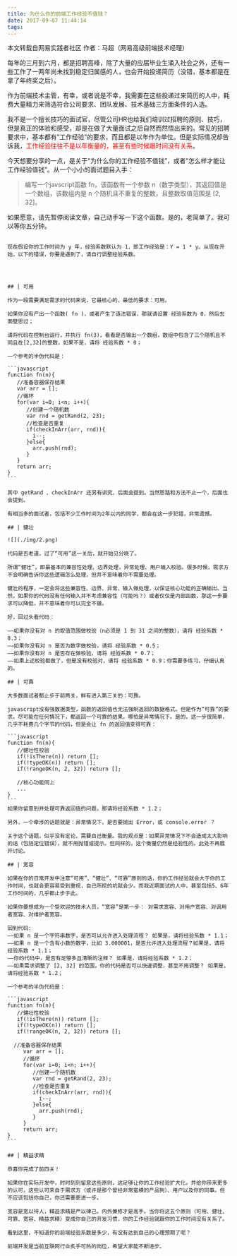 ```yaml
---
title: 为什么你的前端工作经验不值钱？
date: 2017-09-07 11:44:14
tags:
---
```

本文转载自网易实践者社区
作者：马超（网易高级前端技术经理）

每年的三月到六月，都是招聘高峰，除了大量的应届毕业生涌入社会之外，还有一些工作了一两年尚未找到稳定归属感的人，也会开始投递简历（没错，基本都是在拿了年终奖之后）。

作为前端技术主管，有幸，或者说是不幸，我需要在这些投递过来简历的人中，耗费大量精力来筛选符合公司要求、团队发展、技术基础三方面条件的人选。

我不是一个擅长技巧的面试官，尽管公司HR也给我们培训过招聘的原则、技巧，但是真正的体验和感受，却是在做了大量面试之后自然而然悟出来的。常见的招聘要求中，基本都有“工作经验”的要求，而且都是以年作为单位。但是实际情况却告诉我，<font color=red>工作经验往往不是以年衡量的，甚至有些时候跟时间没有关系</font>。

今天想要分享的一点，是关于“为什么你的工作经验不值钱”，或者“怎么样才能让工作经验值钱”。从一个小小的面试题目入手：

> 编写一个javscript函数 fn，该函数有一个参数 n（数字类型），其返回值是一个数组，该数组内是 n 个随机且不重复的整数，且整数取值范围是 [2, 32]。

如果愿意，请先暂停阅读文章，自己动手写一下这个函数。是的，老简单了。我可以等你五分钟。

~~~ 华丽的五分钟过去了 ~~~

现在假设你的工作时间为 y 年，经验系数默认为 1，即工作经验是：Y = 1 * y。从现在开始，以下的错误，你要是遇到了，请自行调整经验系数。




## | 可用

作为一段需要满足需求的代码来说，它最核心的、最低的要求：可用。

如果你没有产出一个函数( fn )，或者产生了语法错误，那就请设置 经验系数为 0，然后去面壁思过；

请将代码在控制台运行，并执行 fn(3)，看看是否输出一个数组，数组中包含了三个随机且不同且在[2,32]的整数，如果不是，请将 经验系数 * 0；

一个参考的半伪代码是：

```javascript
function fn(n){
   //准备容器保存结果
   var arr = [];
   //循环
   for(var i=0; i<n; i++){
      //创建一个随机数
      var rnd = getRand(2, 23);
      //检查是否重复
      if(checkInArr(arr, rnd)){
        i--;
      }else{
        arr.push(rnd);
      }
   }
   return arr;
}
```

其中 getRand 、checkInArr 还另有讲究，后面会提到。当然思路和方法不止一个，后面也会提到。

有相当多的面试者，包括不少工作时间为2年以内的同学，都会在这一步犯错，非常遗憾。

## | 健壮

![](./img/2.png)

代码是否老道，过了“可用”这一关后，就开始见分晓了。

所谓“健壮”，即最基本的兼容性处理、边界处理，异常处理、用户输入校验。很多时候，需求方不会明确告诉你这些逻辑怎么处理，但并不意味着你不需要处理。

健壮的程序，一定会将这些兼容性、边界、异常、输入做处理，以保证核心功能的正确输出。当然，如果你的代码没有任何输入并不考虑兼容性（可能吗？）或者仅仅是内部函数，那这一步要求可以降低，并不意味着你可以完全不做。

好，回过头看代码：

——如果你没有对 n 的取值范围做校验（n必须是 1 到 31 之间的整数），请将 经验系数 * 0.3；
——如果你没有对 n 是否为数字做校验，请将 经验系数 * 0.5；
——如果你没有对 n 是否存在做校验，请将 经验系数 * 0.7；
——如果上述校验都做了，但是没有校验对，请将 经验系数 * 0.9；你需要多练习，仔细认真的。

## | 可靠

大多数面试者都止步于前两关，鲜有进入第三关的：可靠。

javascript没有强数据类型，函数的返回值也无法强制返回的数据格式。但是作为“可靠”的要求，尽可能在任何情况下，都返回一个可靠的结果，哪怕是异常情况下。是的，这一步很简单，几乎不耗费几个字节的代码，但是会让 fn 的返回值变得可靠：

```javascript
function fn(n){
   //健壮性校验
   if(!isThere(n)) return [];
   if(!typeOK(n)) return [];
   if(!rangeOK(n, 2, 32)) return [];

   //核心功能同上
   ...
}
```
如果你留意到并处理可靠返回值的问题，那请将经验系数 * 1.2；

另外，一个牵涉的话题就是：异常情况下，是否要抛出 Error，或 console.error ？

关于这个话题，似乎没有定论，需要自己衡量。我的观点是：如果异常情况下不会造成太大影响的话（包括定位错误），就不用抛错或提示。但同样的，这个衡量仍然是经验性的。此处不再展开讨论。

## | 宽容

如果在你的日常开发中注意“可用”、“健壮”、“可靠”原则的话，你的工作经验就会大于你的工作时间，也就会更容易受到重视，自己所挖的坑就会少。而我近期面试的人中，甚至包括5、6年工作时间的，几乎都止步于此。

如果你要想成为一个受欢迎的技术人员，“宽容”是第一步： 对需求宽容、对用户宽容、对调用者宽容、对维护者宽容。

回到代码:
——如果 n 是一个字符串数字，是否可以允许进入处理流程？ 如果是，请将经验系数 * 1.1；
——如果 n 是一个含有小数的数字，比如 3.000001，是否允许进入处理流程？如果是，请将经验系数 * 1.1；
——你的代码中，是否有足够多且清晰的注释？ 如果是，请将经验系数 * 1.2；
——如果需求调整了 [2, 32] 的范围，你的代码是否可以快速调整，甚至不用调整？ 如果是，请将经验系数 * 1.2；

一个参考的半伪代码是：

```javascript
function fn(n){
   //健壮性校验
   if(!isThere(n)) return [];
   if(!typeOK(n)) return [];
   if(!rangeOK(n, 2, 32)) return [];

  //准备容器保存结果
     var arr = [];
     //循环
     for(var i=0; i<n; i++){
        //创建一个随机数
        var rnd = getRand(2, 23);
        //检查是否重复
        if(checkInArr(arr, rnd)){
          i--;
        }else{
          arr.push(rnd);
        }
     }
     return arr;
}
```

## | 精益求精

恭喜你完成了前四关！

如果你在实际开发中，时时刻刻留意这些原则，这足够让你的工作经验扩大化，并给你带来更多的认可，这些认可来自于需求方（或许是那个曾经非常蛮横的产品狗）、用户以及你的同事。但不应该包括你自己，你还需要更进一步。

宽容是宽以待人，精益求精是严以律己。内外兼修才是高手。当你将这五个原则（可用、健壮、可靠、宽容、精益求精）变成你自己的开发习惯，你的工作经验就跟你的工作时间没有关系了。

看到这里，不知道你的前端经验系数是多少，有没有达到自己的心理预期了呢？

前端开发是当前互联网行业炙手可热的岗位，希望大家能不断进步。